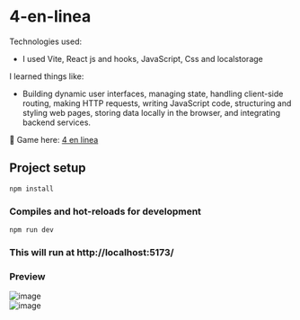 # 4-en-linea

Technologies used:
- I used Vite, React js and hooks, JavaScript, Css and localstorage

I learned things like:
- Building dynamic user interfaces, managing state, handling client-side routing, making HTTP requests, writing JavaScript code, structuring and styling web pages, storing data locally in the browser, and integrating backend services.

📍 Game here: [4 en linea](https://juego4enlinea.netlify.app/)


## Project setup
```
npm install
```

### Compiles and hot-reloads for development
```
npm run dev
```

### This will run at http://localhost:5173/

### Preview  

![image](https://github.com/JanoM2/4-en-linea/assets/78227130/0349369b-0f8a-4c52-b065-88486953e8ac)  
![image](https://github.com/JanoM2/4-en-linea/assets/78227130/1b3d9d38-90c5-47c0-bec7-d77be343cd20)
